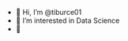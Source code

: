- 👋 Hi, I’m @tiburce01
- 👀 I’m interested in Data Science
- 💞️

<!---
tiburce01/tiburce01 is a ✨ special ✨ repository because its `README.md` (this file) appears on your GitHub profile.
You can click the Preview link to take a look at your changes.
--->
